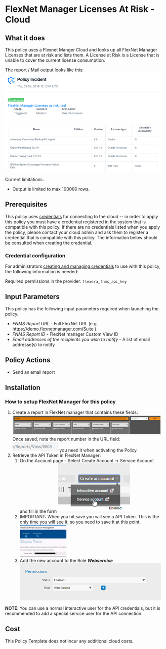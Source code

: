 # FlexNet Manager Licenses At Risk - Cloud

## What it does

This policy uses a Flexnet Manger Cloud and looks up all FlexNet Manager Licenses that are at risk and lists them. A License at Risk is a License that is unable to cover the current license consumption.

The report / Mail output looks like this:
![Alt text][emailoutput]

Current limitations:

- Output is limited to max 100000 rows.

## Prerequisites

This policy uses [credentials](https://docs.rightscale.com/policies/users/guides/credential_management.html) for connecting to the cloud -- in order to apply this policy you must have a credential registered in the system that is compatible with this policy. If there are no credentials listed when you apply the policy, please contact your cloud admin and ask them to register a credential that is compatible with this policy. The information below should be consulted when creating the credential.

### Credential configuration

For administrators [creating and managing credentials](https://docs.rightscale.com/policies/users/guides/credential_management.html) to use with this policy, the following information is needed:

Required permissions in the provider: `flexera_fnms_api_key`

## Input Parameters

This policy has the following input parameters required when launching the policy.

- *FNMS Report URL* - Full FlexNet URL (e.g. <https://demo.flexnetmanager.com/Suite> )
- *FNMS Report ID* - FlexNet manager Custom View ID
- *Email addresses of the recipients you wish to notify* - A list of email addresse(s) to notify

## Policy Actions

- Send an email report

## Installation

### How to setup FlexNet Manager for this policy

1. Create a report in FlexNet manager that contains these fields:![Alt text][FNMSCloudInstanceReport]Once saved, note the report number in the URL field:![Alt text][ReportNumber] you need it when activating the Policy.
1. Retrieve the API Token in FlexNet Manager:
    1. On the Account page - Select Create Account -> Service Account and fill in the form ![Alt text][CreateServeceAccount]
    1. IMPORTANT: When you hit save you will see a API Token. This is the only time you will see it, so you need to save it at this point. ![Alt text][APIToken]
    1. Add the new account to the Role ___Webservice___ ![Alt text][WebServiceRole]

__NOTE__: You can use a normal interactive user for the API credentials, but it is recommended to add a special service user for the API connection.

## Cost

This Policy Template does not incur any additional cloud costs.

<!-- Image referances -->
[emailoutput]: images/MailOutput_FNMSLicense.png "email output"
[APIToken]: images/APIToken.png "APIToken"
[CreateServeceAccount]: images/CreateServeceAccount.png "Create Service Account"
[FNMSCloudInstanceReport]: images/FNMSCloudInstanceReport.png "FNMS Cloud Instance Report"
[ReportNumber]: images/ReportNumber.png "ReportNumber"
[WebServiceRole]: images/WebServiceRole.png "WebServiceRole"
